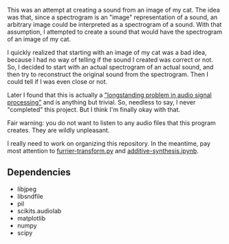 This was an attempt at creating a sound from an image of my cat. The idea was that, since a spectrogram is an "image" representation of a sound, an arbitrary image could be interpreted as a spectrogram of a sound. With that assumption, I attempted to create a sound that would have the spectrogram of an image of my cat.

I quickly realized that starting with an image of my cat was a bad idea, because I had no way of telling if the sound I created was correct or not. So, I decided to start with an actual spectrogram of an actual sound, and then try to reconstruct the original sound from the spectrogram. Then I could tell if I was even close or not.

Later I found that this is actually a ["longstanding problem in audio signal processing"](http://arxiv.org/abs/1209.2076) and is anything but trivial. So, needless to say, I never "completed" this project. But I think I'm finally okay with that.

Fair warning: you do not want to listen to any audio files that this program creates. They are wildly unpleasant.

I really need to work on organizing this repository. In the meantime, pay most attention to [furrier-transform.py](https://github.com/amygdalama/furrier-transform/blob/master/furrier-transform.py) and [additive-synthesis.ipynb](http://nbviewer.ipython.org/github/amygdalama/furrier-transform/blob/master/additive-synthesis.ipynb).

## Dependencies

* libjpeg
* libsndfile
* pil
* scikits.audiolab
* matplotlib
* numpy
* scipy


